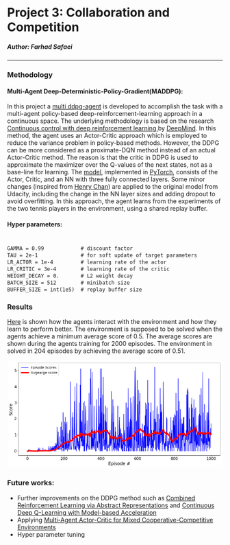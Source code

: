 # Project 3: Collaboration and Competition
##### Author: Farhad Safaei
---
### Methodology
#### Multi-Agent Deep-Deterministic-Policy-Gradient(MADDPG):
In this project a [multi ddpg-agent]( https://github.com/fsafaei/DeepRL-Udacity/blob/master/p3_collab-compet/ddpg_agent.py) is developed to accomplish the task with a multi-agent policy-based deep-reinforcement-learning approach in a continuous space. The underlying methodology is based on the research [Continuous control with deep reinforcement learning ](https://arxiv.org/abs/1509.02971) by [DeepMind](https://deepmind.com/). In this method, the agent uses an Actor-Critic approach which is employed to reduce the variance problem in policy-based methods. However, the DDPG can be more considered as a proximate-DQN method instead of an actual Actor-Critic method. The reason is that the critic in DDPG is used to approximate the maximizer over the Q-values of the next states, not as a base-line for learning. The [model](https://github.com/fsafaei/DeepRL-Udacity/blob/master/p3_collab-compet/model.py), implemented in [PyTorch](https://pytorch.org/), consists of the Actor, Critic, and an NN with three fully connected layers. Some minor changes (inspired from [Henry Chan]( https://github.com/kinwo/deeprl-tennis-competition)) are applied to the original model from Udacity, including the change in the NN layer sizes and adding dropout to avoid overfitting. In this approach, the agent learns from the experiments of the two tennis players in the environment, using a shared replay buffer. 
#### Hyper parameters:
#
    GAMMA = 0.99            # discount factor
	TAU = 2e-1              # for soft update of target parameters
	LR_ACTOR = 1e-4         # learning rate of the actor 
	LR_CRITIC = 3e-4        # learning rate of the critic
	WEIGHT_DECAY = 0.     	# L2 weight decay
	BATCH_SIZE = 512        # minibatch size
	BUFFER_SIZE = int(1e5)  # replay buffer size
### Results
[Here]( https://github.com/fsafaei/DeepRL-Udacity/blob/master/p3_collab-compet/Tennis.ipynb) is shown how the agents interact with the environment and how they learn to perform better. The environment is supposed to be solved when the agents achieve a minimum average score of 0.5. The average scores are shown during the agents training for 2000 episodes. The environment in solved in 204 episodes by achieving the average score of 0.51.

![Training Process]( https://github.com/fsafaei/DeepRL-Udacity/blob/master/p3_collab-compet/collab_compt.png)


### Future works:

- Further improvements on the DDPG method such as [Combined Reinforcement Learning via Abstract Representations](https://arxiv.org/pdf/1809.04506.pdf) and [Continuous Deep Q-Learning with Model-based Acceleration](https://arxiv.org/abs/1603.00748)
- Applying [Multi-Agent Actor-Critic for Mixed Cooperative-Competitive Environments]( https://arxiv.org/pdf/1706.02275.pdf)
- Hyper parameter tuning 
